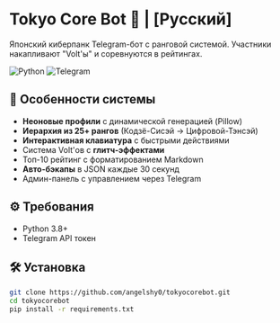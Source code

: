 # Tokyo Core Bot 🤖 | [Русский]

Японский киберпанк Telegram-бот с ранговой системой. Участники накапливают "Volt'ы" и соревнуются в рейтингах.

![Python](https://img.shields.io/badge/Python-3.8+-blue?logo=python)
![Telegram](https://img.shields.io/badge/Telegram-Bot%20API-green?logo=telegram)

## 🌟 Особенности системы
- **Неоновые профили** с динамической генерацией (Pillow)
- **Иерархия из 25+ рангов** (Кодзё-Сисэй → Цифровой-Тэнсэй)
- **Интерактивная клавиатура** с быстрыми действиями
- Система Volt'ов с **глитч-эффектами**
- Топ-10 рейтинг с форматированием Markdown
- **Авто-бэкапы** в JSON каждые 30 секунд
- Админ-панель с управлением через Telegram

## ⚙️ Требования
- Python 3.8+
- Telegram API токен

## 🛠️ Установка
```bash
git clone https://github.com/angelshy0/tokyocorebot.git
cd tokyocorebot
pip install -r requirements.txt
